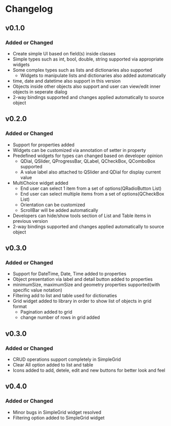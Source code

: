 # Changelog

## v0.1.0

### Added or Changed
- Create simple UI based on field(s) inside classes
- Simple types such as int, bool, double, string supported via appropriate widgets
- Some complex types such as lists and dictionaries also supported
    - Widgets to manipulate lists and dictionaries also added automatically
- time, date and datetime also support in this version
- Objects inside other objects also support and user can view/edit inner objects in seperate dialog
- 2-way bindings supported and changes applied automatically to source object


## v0.2.0

### Added or Changed
- Support for properties added 
- Widgets can be customized via annotation of setter in property
- Predefined widgets for types can changed based on developer opinion
    - QDial, QSlider, QProgressBar, QLabel, QCheckBox, QComboBox supported
    - A value label also attached to QSlider and QDial for display current value
- MultiChoice widget added 
    - End user can select 1 item from a set of options(QRadioButton List)
    - End user can select multiple items from a set of options(QCheckBox List)
    - Orientation can be customized 
    - ScrollBar will be added automatically
- Developers can hide/show tools section of List and Table items in previous version
- 2-way bindings supported and changes applied automatically to source object

## v0.3.0

### Added or Changed
- Support for DateTime, Date, Time added to properties
- Object presentation via label and detail button added to properties
- minimumSize, maximumSize and geometry properties supported(with specific value notation)
- Filtering add to list and table used for dictionaties
- Grid widget added to library in order to show list of objects in grid format
    - Pagination added to grid
    - change number of rows in grid added

## v0.3.0

### Added or Changed
- CRUD operations support completely in SimpleGrid
- Clear All option added to list and table
- Icons added to add, detele, edit and new buttons for better look and feel

## v0.4.0

### Added or Changed
- Minor bugs in SimpleGrid widget resolved
- Filtering option added to SimpleGrid widget
